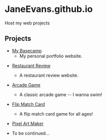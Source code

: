 # JaneEvans.github.io

Host my web projects

## Projects
* [My Basecamp](https://janeevans.github.io/my-portfolio-website/)
    - My personal portfolio website.

<!-- * [My Reading List](https://janeevans.github.io/myReads)
    - A bookshelf web app that allows you to select and categorize books that you have read, are currently, or want to read, as well as add more books into the bookshelf. -->

* [Restaurant Review](https://janeevans.github.io/restaurant-review/)
    - A restaurant review website.

* [Arcade Game](https://janeevans.github.io/arcade-game/)
    - A classic arcade game -- I wanna swim!

* [Flip Match Card](https://janeevans.github.io/match-card/)
    - A flip match card game for all ages!

* [Pixel Art Maker](https://janeevans.github.io/pixel-art-maker/)



<!-- * [Feed Reader Testing](https://janeevans.github.io/feed-reader-testing/) -->
* To be continued...

